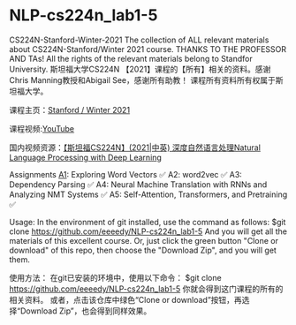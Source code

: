 # NLP-cs224n_lab1-5
CS224N-Stanford-Winter-2021
The collection of ALL relevant materials about CS224N-Stanford/Winter 2021 course. THANKS TO THE PROFESSOR AND TAs!
All the rights of the relevant materials belong to Standfor University.
斯坦福大学CS224N 【2021】课程的【所有】相关的资料。感谢Chris Manning教授和Abigail See，感谢所有助教！
课程所有资料所有权属于斯坦福大学。

课程主页：[Stanford / Winter 2021](http://web.stanford.edu/class/cs224n/)

课程视频:[YouTube](https://www.youtube.com/watch?v=rmVRLeJRkl4&list=PLoROMvodv4rOSH4v6133s9LFPRHjEmbmJ&index=1)

国内视频资源：[【斯坦福CS224N】(2021|中英) 深度自然语言处理Natural Language Processing with Deep Learning](https://www.bilibili.com/video/BV18Y411p79k/?spm_id_from=333.337.search-card.all.click&vd_source=383492af990fc99e468d8084dc0e2e30)


Assignments
[A1](https://github.com/eeeedy/NLP-cs224n_lab1-5/lab1): Exploring Word Vectors ✅
A2: word2vec ✅
A3: Dependency Parsing ✅
A4: Neural Machine Translation with RNNs and Analyzing NMT Systems ✅
A5: Self-Attention, Transformers, and Pretraining ✅


Usage:
In the environment of git installed, use the command as follows:
$git clone https://github.com/eeeedy/NLP-cs224n_lab1-5
And you will get all the materials of this excellent course.
Or, just click the green button "Clone or download" of this repo, then choose the "Download Zip", and you will get them.

使用方法：
在git已安装的环境中，使用以下命令：
$git clone https://github.com/eeeedy/NLP-cs224n_lab1-5
你就会得到这门课程的所有的相关资料。
或者，点击该仓库中绿色“Clone or download”按钮，再选择“Download Zip”，也会得到同样效果。
